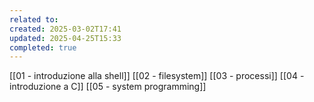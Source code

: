 ```yaml
---
related to: 
created: 2025-03-02T17:41
updated: 2025-04-25T15:33
completed: true
---
```

[[01 - introduzione alla shell]]
[[02 - filesystem]]
[[03 - processi]]
[[04 - introduzione a C]]
[[05 - system programming]]